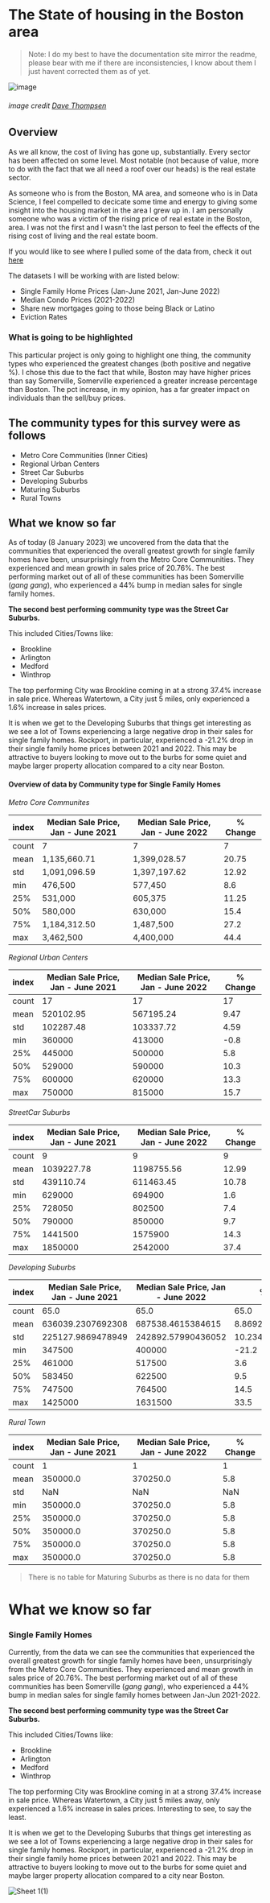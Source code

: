 # The State of housing in the Boston area

> Note: I do my best to have the documentation site mirror the readme, please bear with me if there are inconsistencies, I know about them I just havent corrected them as of yet. 

![image](https://user-images.githubusercontent.com/91287801/212477320-4e8b030a-4651-4edc-b531-99f5a01e8b43.png)
###### image credit [Dave Thompsen](https://images.fineartamerica.com/images/artworkimages/mediumlarge/1/zakim-bridge-dave-thompsen.jpg)

<!--
Table of contents goes here
-->

<!--
TLDR
-->
## Overview

As we all know, the cost of living has gone up, substantially. Every sector has been affected on some level. Most notable (not because of value, more to do with the fact that we all need a roof over our heads) is the real estate sector.

As someone who is from the Boston, MA area, and someone who is in Data Science, I feel compelled to decicate some time and energy to giving some insight into the housing market in the area I grew up in. I am personally someone who was a victim of the rising price of real estate in the Boston, area. I was not the first and I wasn't the last person to feel the effects of the rising cost of living and the real estate boom.

If you would like to see where I pulled some of the data from, check it out [here](https://www.tbf.org/news-and-insights/reports//2022/October/2022%20Greater%20Boston%20Housing%20Report%20Card/2022%20GBHRC%20Charts)

The datasets I will be working with are listed below:

* Single Family Home Prices (Jan-June 2021, Jan-June 2022)
* Median Condo Prices (2021-2022)
* Share new mortgages going to those being Black or Latino
* Eviction Rates

### What is going to be highlighted

This particular project is only going to highlight one thing, the community types who experienced the greatest changes (both positive and negative %). I chose this due to the fact that while, Boston may have higher prices than say Somerville, Somerville experienced a greater increase percentage than Boston. The pct increase, in my opinion, has a far greater impact on individuals than the sell/buy prices.

## The community types for this survey were as follows

- Metro Core Communities (Inner Cities)
- Regional Urban Centers
- Street Car Suburbs
- Developing Suburbs
- Maturing Suburbs
- Rural Towns

## What we know so far

As of today (8 January 2023) we uncovered from the data that the communities that experienced the overall greatest growth for single family homes have been, unsurprisingly from the Metro Core Communities. They experienced and mean growth in sales price of 20.76%. The best performing market out of all of these communities has been Somerville (*gang gang*), who experienced a 44% bump in median sales for single family homes.

**The second best performing community type was the Street Car Suburbs.**

This included Cities/Towns like:

* Brookline
* Arlington
* Medford
* Winthrop

The top performing City was Brookline coming in at a strong 37.4% increase in sale price. Whereas Watertown, a City just 5 miles, only experienced a 1.6% increase in sales prices.

It is when we get to the Developing Suburbs that things get interesting as we see a lot of Towns experiencing a large negative drop in their sales for single family homes. Rockport, in particular, experienced a -21.2% drop in their single family home prices between 2021 and 2022. This may be attractive to buyers looking to move out to the burbs for some quiet and maybe larger property allocation compared to a city near Boston.

#### Overview of data by Community type for Single Family Homes

*Metro Core Communites*

|index|Median Sale Price, Jan - June 2021|Median Sale Price, Jan - June 2022|% Change|
|---|---|---|---|
|count|7|7|7|
|mean|1,135,660\.71|1,399,028\.57|20\.75|
|std|1,091,096\.59|1,397,197\.62|12\.92|
|min|476,500|577,450|8\.6|
|25%|531,000|605,375|11\.25|
|50%|580,000|630,000|15\.4|
|75%|1,184,312\.50|1,487,500|27\.2|
|max|3,462,500|4,400,000|44\.4|

*Regional Urban Centers*

|index|Median Sale Price, Jan - June 2021|Median Sale Price, Jan - June 2022|% Change|
|---|---|---|---|
|count|17|17|17|
|mean|520102\.95|567195\.24|9\.47|
|std|102287\.48|103337\.72|4\.59|
|min|360000|413000|-0\.8|
|25%|445000|500000|5\.8|
|50%|529000|590000|10\.3|
|75%|600000|620000|13\.3|
|max|750000|815000|15\.7|

*StreetCar Suburbs*

|index|Median Sale Price, Jan - June 2021|Median Sale Price, Jan - June 2022|% Change|
|---|---|---|---|
|count|9|9|9|
|mean|1039227\.78|1198755\.56|12\.99|
|std|439110\.74|611463\.45|10\.78|
|min|629000|694900|1\.6|
|25%|728050|802500|7\.4|
|50%|790000|850000|9\.7|
|75%|1441500|1575900|14\.3|
|max|1850000|2542000|37\.4|

*Developing Suburbs*

|index|Median Sale Price, Jan - June 2021|Median Sale Price, Jan - June 2022|% Change|
|---|---|---|---|
|count|65\.0|65\.0|65\.0|
|mean|636039\.2307692308|687538\.4615384615|8\.86923076923077|
|std|225127\.9869478949|242892\.57990436052|10\.234316096424736|
|min|347500|400000|-21\.2|
|25%|461000|517500|3\.6|
|50%|583450|622500|9\.5|
|75%|747500|764500|14\.5|
|max|1425000|1631500|33\.5|

*Rural Town*

|index|Median Sale Price, Jan - June 2021|Median Sale Price, Jan - June 2022|% Change|
|---|---|---|---|
|count|1|1|1|
|mean|350000\.0|370250\.0|5\.8|
|std|NaN|NaN|NaN|
|min|350000\.0|370250\.0|5\.8|
|25%|350000\.0|370250\.0|5\.8|
|50%|350000\.0|370250\.0|5\.8|
|75%|350000\.0|370250\.0|5\.8|
|max|350000\.0|370250\.0|5\.8|

> There is no table for Maturing Suburbs as there is no data for them

# What we know so far

### Single Family Homes

Currently, from the data we can see the communities that experienced the overall greatest growth for single family homes have been, unsurprisingly from the Metro Core Communities. They experienced and mean growth in sales price of 20.76%. The best performing market out of all of these communities has been Somerville (*gang gang*), who experienced a 44% bump in median sales for single family homes between Jan-Jun 2021-2022.

**The second best performing community type was the Street Car Suburbs.**

This included Cities/Towns like:

* Brookline
* Arlington
* Medford
* Winthrop

The top performing City was Brookline coming in at a strong 37.4% increase in sale price. Whereas Watertown, a City just 5 miles away, only experienced a 1.6% increase in sales prices. Interesting to see, to say the least.

It is when we get to the Developing Suburbs that things get interesting as we see a lot of Towns experiencing a large negative drop in their sales for single family homes. Rockport, in particular, experienced a -21.2% drop in their single family home prices between 2021 and 2022. This may be attractive to buyers looking to move out to the burbs for some quiet and maybe larger property allocation compared to a city near Boston.

<!-- ![Sheet 1](https://user-images.githubusercontent.com/91287801/211865276-34263adc-f6b3-4c1f-9f2b-871a4813b18d.png) -->

![Sheet 1(1)](https://user-images.githubusercontent.com/91287801/212280192-28ed6c94-0a9b-493a-ad0c-b66428962b10.png)
<!--
citations go here
- https://www.tbf.org/news-and-insights/reports//2022/October/2022%20Greater%20Boston%20Housing%20Report%20Card/2022%20GBHRC%20Charts#single
_ 
-->
